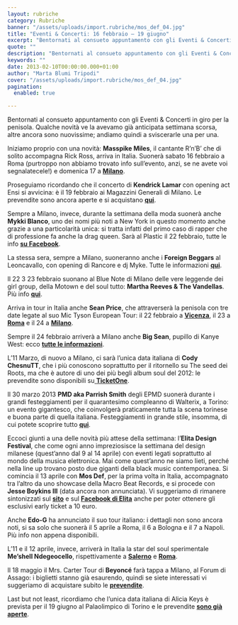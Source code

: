 ```yaml
---
layout: rubriche
category: Rubriche
banner: "/assets/uploads/import.rubriche/mos_def_04.jpg"
title: "Eventi & Concerti: 16 febbraio – 19 giugno"
excerpt: "Bentornati al consueto appuntamento con gli Eventi & Concerti in giro per la penisola. Qualche novità ve la avevamo già anticipata settimana scorsa, altre ancora sono nuovissime; andiamo quindi a sviscerarle una per una. Iniziamo proprio con una novità: Masspike Miles, il cantante R’n’B’ che di solito accompagna Rick Ross, arriva in Italia. Suonerà sabato [&hellip"
quote: ""
description: "Bentornati al consueto appuntamento con gli Eventi & Concerti in giro per la penisola. Qualche novità ve la avevamo già anticipata settimana scorsa, altre ancora sono nuovissime; andiamo quindi a sviscerarle una per una. Iniziamo proprio con una novità: Masspike Miles, il cantante R’n’B’ che di solito accompagna Rick Ross, arriva in Italia. Suonerà sabato [&hellip"
keywords: ""
date: 2013-02-10T00:00:00.000+01:00
author: "Marta Blumi Tripodi"
cover: "/assets/uploads/import.rubriche/mos_def_04.jpg"
pagination:
  enabled: true

---
```


Bentornati al consueto appuntamento con gli Eventi & Concerti in giro per la penisola. Qualche novità ve la avevamo già anticipata settimana scorsa, altre ancora sono nuovissime; andiamo quindi a sviscerarle una per una.

Iniziamo proprio con una novità: **Masspike Miles**, il cantante R’n’B’ che di solito accompagna Rick Ross, arriva in Italia. Suonerà sabato 16 febbraio a Roma (purtroppo non abbiamo trovato info sull’evento, anzi, se ne avete voi segnalatecele!) e domenica 17 a [**Milano**](https://www.facebook.com/events/136658713149982/?fref=ts "https://www.facebook.com/events/136658713149982/?fref=ts").

Proseguiamo ricordando che il concerto di **Kendrick Lamar** con opening act Ensi si avvicina: è il 19 febbraio ai Magazzini Generali di Milano. Le prevendite sono ancora aperte e si acquistano [**qui**](http://www.ticketone.it/tickets.html?affiliate=IGA&doc=erdetaila&fun=erdetail&erid=850313&includeOnlybookable=true&gclid=CIS9s7zl3bQCFcZb3godlxUASQ "http://www.ticketone.it/tickets.html?affiliate=IGA&doc=erdetaila&fun=erdetail&erid=850313&includeOnlybookable=true&gclid=CIS9s7zl3bQCFcZb3godlxUASQ").

Sempre a Milano, invece, durante la settimana della moda suonerà anche **Mykki Blanco**, uno dei nomi più noti a New York in questo momento anche grazie a una particolarità unica: si tratta infatti del primo caso di rapper che di professione fa anche la drag queen. Sarà al Plastic il 22 febbraio, tutte le info [**su Facebook**](http://www.eflive.it/home.html "http://www.eflive.it/home.html").

La stessa sera, sempre a Milano, suoneranno anche i **Foreign Beggars** al Leoncavallo, con opening di Rancore e dj Myke. Tutte le informazioni [**qui**](https://www.facebook.com/events/204498503023557/?fref=ts "https://www.facebook.com/events/204498503023557/?fref=ts").

Il 22 3 23 febbraio suonano al Blue Note di Milano delle vere leggende dei girl group, della Motown e del soul tutto: **Martha Reeves & The Vandellas**. Più info [**qui**](http://www.bluenotemilano.com/evento/martha-reeves-the-vandellas/ "http://www.bluenotemilano.com/evento/martha-reeves-the-vandellas/").

Arriva in tour in Italia anche **Sean Price**, che attraverserà la penisola con tre date legate al suo Mic Tyson European Tour: il 22 febbraio a [**Vicenza**](https://www.facebook.com/events/391959514222274/%29 "https://www.facebook.com/events/391959514222274/)"), il 23 a [**Roma**](https://www.facebook.com/events/348708255236934/ "https://www.facebook.com/events/348708255236934/") e il 24 a [**Milano**](https://www.facebook.com/events/404434169645869/ "https://www.facebook.com/events/404434169645869/").

Sempre il 24 febbraio arriverà a Milano anche **Big Sean**, pupillo di Kanye West: ecco [**tutte le informazioni**](https://www.facebook.com/events/121652097988987/?fref=ts "https://www.facebook.com/events/121652097988987/?fref=ts").

L’11 Marzo, di nuovo a Milano, ci sarà l’unica data italiana di **Cody ChesnuTT**, che i più conoscono soprattutto per il ritornello su The seed dei Roots, ma che è autore di uno dei più begli album soul del 2012: le prevendite sono disponibili su[ **TicketOne**](http://www.ticketone.it/tickets.html?affiliate=IGA&doc=erdetaila&fun=erdetail&erid=867633&includeOnlybookable=true&gclid=CLfU8uni3bQCFcZb3godlxUASQ "http://www.ticketone.it/tickets.html?affiliate=IGA&doc=erdetaila&fun=erdetail&erid=867633&includeOnlybookable=true&gclid=CLfU8uni3bQCFcZb3godlxUASQ").

Il 30 marzo 2013 **PMD aka Parrish Smith** degli EPMD suonerà durante i grandi festeggiamenti per il quarantesimo compleanno di Walterix, a Torino: un evento gigantesco, che coinvolgerà praticamente tutta la scena torinese e buona parte di quella italiana. Festeggiamenti in grande stile, insomma, di cui potete scoprire tutto [**qui**](https://www.facebook.com/events/168022209893105/ "https://www.facebook.com/events/168022209893105/").

Eccoci giunti a una delle novità più attese della settimana: l’**Elita Design Festival**, che come ogni anno impreziosisce la settimana del design milanese (quest’anno dal 9 al 14 aprile) con eventi legati soprattutto al mondo della musica elettronica. Mai come quest’anno ne siamo lieti, perché nella line up trovano posto due giganti della black music contemporanea. Si comincia il 13 aprile con **Mos Def**, per la prima volta in Italia, accompagnato tra l’altro da uno showcase della Macro Beat Records, e si procede con **Jesse Boykins III** (data ancora non annunciata). Vi suggeriamo di rimanere sintonizzati sul [**sito**](http://www.designweekfestival.com/ "http://www.designweekfestival.com/") e sul [**Facebook di Elita**](https://www.facebook.com/elita.milano.official "https://www.facebook.com/elita.milano.official") anche per poter ottenere gli esclusivi early ticket a 10 euro.

Anche **Edo-G** ha annunciato il suo tour italiano: i dettagli non sono ancora noti, si sa solo che suonerà il 5 aprile a Roma, il 6 a Bologna e il 7 a Napoli. Più info non appena disponibili.

L’11 e il 12 aprile, invece, arriverà in Italia la star del soul sperimentale **Me’shell Ndegeocello**, rispettivamente a [**Salerno**](http://www.barleyarts.com/Concerti/1/3/8244/me-shell-ndegeocello-salerno "http://www.barleyarts.com/Concerti/1/3/8244/me-shell-ndegeocello-salerno") e [**Roma**](http://www.barleyarts.com/Concerti/1/3/8243/me-shell-ndegeocello-roma "http://www.barleyarts.com/Concerti/1/3/8243/me-shell-ndegeocello-roma").

Il 18 maggio il Mrs. Carter Tour di **Beyoncé** farà tappa a Milano, al Forum di Assago: i biglietti stanno già esaurendo, quindi se siete interessati vi suggeriamo di acquistare subito le [**prevendite**](http://www.ticketone.it/biglietti.html?affiliate=ITT&fun=search&action=search&doc=search%2Fsearch&detailadoc=erdetaila&detailbdoc=evdetailb&kudoc=artist&sort%5Fby=score&sort%5Fdirection=desc&fuzzy=yes&suchbegriff=Beyonc%C3%A9 "http://www.ticketone.it/biglietti.html?affiliate=ITT&fun=search&action=search&doc=search%2Fsearch&detailadoc=erdetaila&detailbdoc=evdetailb&kudoc=artist&sort_by=score&sort_direction=desc&fuzzy=yes&suchbegriff=Beyonc%C3%A9").

Last but not least, ricordiamo che l’unica data italiana di Alicia Keys è prevista per il 19 giugno al Palaolimpico di Torino e le prevendite [**sono già aperte**](http://www.ticketone.it/tickets.html?affiliate=IGA&doc=erdetaila&fun=erdetail&erid=883956&includeOnlybookable=true&gclid=CNr73bXi3bQCFUdZ3godKDAAag "http://www.ticketone.it/tickets.html?affiliate=IGA&doc=erdetaila&fun=erdetail&erid=883956&includeOnlybookable=true&gclid=CNr73bXi3bQCFUdZ3godKDAAag").